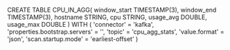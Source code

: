 CREATE TABLE CPU_IN_AGG(
    window_start TIMESTAMP(3),
    window_end TIMESTAMP(3),
    hostname STRING,
    cpu STRING,
    usage_avg DOUBLE,
    usage_max DOUBLE
    )
WITH (
   'connector' = 'kafka',
   'properties.bootstrap.servers' = '',
   'topic' = 'cpu_agg_stats',
   'value.format' = 'json',
   'scan.startup.mode' = 'earliest-offset'
)